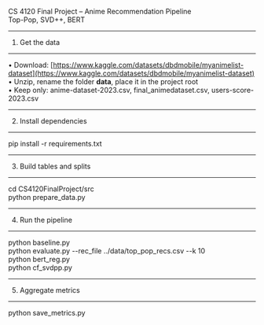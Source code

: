 CS 4120 Final Project – Anime Recommendation Pipeline  
Top-Pop, SVD++, BERT  

---

1. Get the data  

---

• Download: [https://www.kaggle.com/datasets/dbdmobile/myanimelist-dataset](https://www.kaggle.com/datasets/dbdmobile/myanimelist-dataset)  
• Unzip, rename the folder **data**, place it in the project root  
• Keep only: anime-dataset-2023.csv, final\_animedataset.csv, users-score-2023.csv  

---

2. Install dependencies  

---

pip install -r requirements.txt  

---

3. Build tables and splits  

---

cd CS4120FinalProject/src  
python prepare\_data.py  

---  

4. Run the pipeline  

---  

python baseline.py  
python evaluate.py --rec\_file ../data/top\_pop\_recs.csv --k 10  
python bert\_reg.py    
python cf\_svdpp.py  

---  

5. Aggregate metrics  

---  

python save\_metrics.py  
